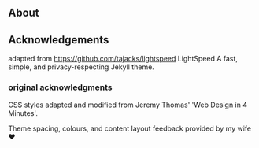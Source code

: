 ## About


## Acknowledgements
adapted from https://github.com/tajacks/lightspeed
LightSpeed A fast, simple, and privacy-respecting Jekyll theme. 

### original acknowledgments
CSS styles adapted and modified from Jeremy Thomas' 'Web Design in 4 Minutes'. 

Theme spacing, colours, and content layout feedback provided by my wife ♥
